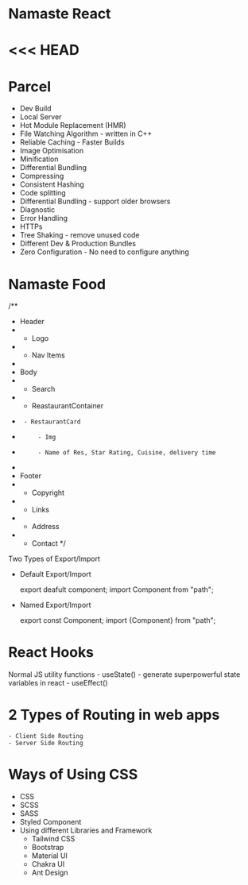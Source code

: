 # Namaste React
<<< HEAD
=======


# Parcel
- Dev Build
- Local Server
- Hot Module Replacement (HMR)
- File Watching Algorithm - written in C++
- Reliable Caching - Faster Builds
- Image Optimisation
- Minification
- Differential Bundling
- Compressing
- Consistent Hashing
- Code splitting
- Differential Bundling - support older browsers
- Diagnostic
- Error Handling
- HTTPs
- Tree Shaking - remove unused code
- Different Dev & Production Bundles
- Zero Configuration - No need to configure anything



# Namaste Food

/**
 * Header
 *  - Logo
 *  - Nav Items
 * 
 * Body
 *  - Search
 *  - ReastaurantContainer
 *      - RestaurantCard
 *          - Img
 *          - Name of Res, Star Rating, Cuisine, delivery time
 * 
 * Footer
 *  - Copyright
 *  - Links
 *  - Address
 *  - Contact
 */


 Two Types of Export/Import


 - Default Export/Import

    export deafult component;
    import Component from "path";


 - Named Export/Import

    export const Component;
    import {Component} from "path";


# React Hooks

   Normal JS utility functions
    - useState() - generate superpowerful state variables in react
    - useEffect()


# 2 Types of Routing in web apps
    - Client Side Routing
    - Server Side Routing



# Ways of Using CSS
  
  - CSS
  - SCSS
  - SASS
  - Styled Component
  - Using different Libraries and Framework
    - Tailwind CSS
    - Bootstrap
    - Material UI
    - Chakra UI
    - Ant Design